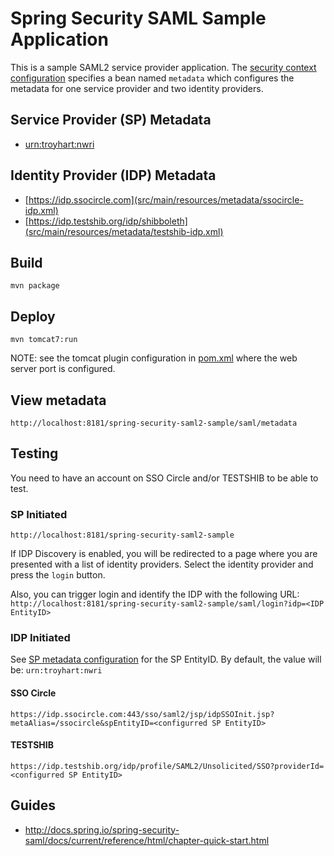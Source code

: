 # Spring Security SAML Sample Application

This is a sample SAML2 service provider application. The [security context configuration](src/main/webapp/WEB-INF/securityContext.xml)
specifies a bean named `metadata` which configures the metadata for one service provider and two
identity providers. 

## Service Provider (SP) Metadata

* [urn:troyhart:nwri](src/main/resources/metadata/sp.xml)

## Identity Provider (IDP) Metadata

* [https://idp.ssocircle.com](src/main/resources/metadata/ssocircle-idp.xml)
* [https://idp.testshib.org/idp/shibboleth](src/main/resources/metadata/testshib-idp.xml)

## Build

    mvn package

## Deploy

    mvn tomcat7:run

NOTE: see the tomcat plugin configuration in [pom.xml](pom.xml) where the web server port is configured.


## View metadata

    http://localhost:8181/spring-security-saml2-sample/saml/metadata

## Testing

You need to have an account on SSO Circle and/or TESTSHIB to be able to test.

### SP Initiated

    http://localhost:8181/spring-security-saml2-sample

If IDP Discovery is enabled, you will be redirected to a page where you are presented with a list of 
identity providers. Select the identity provider and press the `login` button.

Also, you can trigger login and identify the IDP with the following URL: `http://localhost:8181/spring-security-saml2-sample/saml/login?idp=<IDP EntityID>`

### IDP Initiated

See [SP metadata configuration](src/main/resources/metadata/sp.xml) for the SP EntityID. By default, the value will be: `urn:troyhart:nwri`


#### SSO Circle

    https://idp.ssocircle.com:443/sso/saml2/jsp/idpSSOInit.jsp?metaAlias=/ssocircle&spEntityID=<configurred SP EntityID>

#### TESTSHIB

    https://idp.testshib.org/idp/profile/SAML2/Unsolicited/SSO?providerId=<configurred SP EntityID>

## Guides

* http://docs.spring.io/spring-security-saml/docs/current/reference/html/chapter-quick-start.html